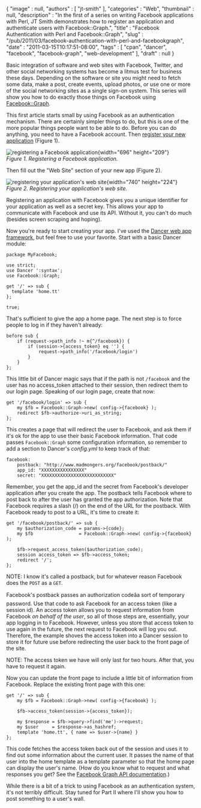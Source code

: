 {
   "image" : null,
   "authors" : [
      "jt-smith"
   ],
   "categories" : "Web",
   "thumbnail" : null,
   "description" : "In the first of a series on writing Facebook applications with Perl, JT Smith demonstrates how to register an application and authenticate users with Facebook::Graph.",
   "title" : "Facebook Authentication with Perl and Facebook::Graph",
   "slug" : "/pub/2011/03/facebook-authentication-with-perl-and-facebookgraph",
   "date" : "2011-03-15T10:17:51-08:00",
   "tags" : [
      "cpan",
      "dancer",
      "facebook",
      "facebook-graph",
      "web-development"
   ],
   "draft" : null
}





Basic integration of software and web sites with Facebook, Twitter, and
other social networking systems has become a litmus test for business
these days. Depending on the software or site you might need to fetch
some data, make a post, create events, upload photos, or use one or more
of the social networking sites as a single sign-on system. This series
will show you how to do exactly those things on Facebook using
[Facebook::Graph](http://search.cpan.org/perldoc?Facebook::Graph).

This first article starts small by using Facebook as an authentication
mechanism. There are certainly simpler things to do, but this is one of
the more popular things people want to be able to do. Before you can do
anything, you need to have a Facebook account. Then [register your new
application](http://apps.facebook.com/developer) (Figure 1).

![registering a Facebook
application](/images/_pub_2011_03_facebook-authentication-with-perl-and-facebookgraph/register_app.png){width="696"
height="209"}\
*Figure 1. Registering a Facebook application.*

Then fill out the "Web Site" section of your new app (Figure 2).

![registering your application's web
site](/images/_pub_2011_03_facebook-authentication-with-perl-and-facebookgraph/register_website.png){width="740"
height="224"}\
*Figure 2. Registering your application's web site.*

Registering an application with Facebook gives you a unique identifier
for your application as well as a secret key. This allows your app to
communicate with Facebook and use its API. Without it, you can't do much
(besides screen scraping and hoping).

Now you're ready to start creating your app. I've used the [Dancer web
app framework](http://perldancer.org/), but feel free to use your
favorite. Start with a basic Dancer module:

    package MyFacebook;

    use strict;
    use Dancer ':syntax';
    use Facebook::Graph;

    get '/' => sub {
      template 'home.tt'
    };

    true;

That's sufficient to give the app a home page. The next step is to force
people to log in if they haven't already:

    before sub {
        if (request->path_info !~ m{^/facebook}) {
            if (session->{access_token} eq '') {
                request->path_info('/facebook/login')
            }
        }
    };

This little bit of Dancer magic says that if the path is not `/facebook`
and the user has no access\_token attached to their session, then
redirect them to our login page. Speaking of our login page, create that
now:

    get '/facebook/login' => sub {
        my $fb = Facebook::Graph->new( config->{facebook} );
        redirect $fb->authorize->uri_as_string;
    };

This creates a page that will redirect the user to Facebook, and ask
them if it's ok for the app to use their basic Facebook information.
That code passes `Facebook::Graph` some configuration information, so
remember to add a section to Dancer's *config.yml* to keep track of
that:

    facebook:
        postback: "http://www.madmongers.org/facebook/postback/"
        app_id: "XXXXXXXXXXXXXXXX"
        secret: "XXXXXXXXXXXXXXXXXXXXXXXXXXX"

Remember, you get the app\_id and the secret from Facebook's developer
application after you create the app. The postback tells Facebook where
to post back to after the user has granted the app authorization. Note
that Facebook requires a slash (/) on the end of the URL for the
postback. With Facebook ready to post to a URL, it's time to create it:

    get '/facebook/postback/' => sub {
        my $authorization_code = params->{code};
        my $fb                 = Facebook::Graph->new( config->{facebook} );

        $fb->request_access_token($authorization_code);
        session access_token => $fb->access_token;
        redirect '/';
    };

NOTE: I know it's called a postback, but for whatever reason Facebook
does the `POST` as a `GET`.

Facebook's postback passes an authorization codeâa sort of temporary
password. Use that code to ask Facebook for an access token (like a
session id). An access token allows you to request information from
Facebook *on behalf of the user*, so all of those steps are,
essentially, your app logging in to Facebook. However, unless you store
that access token to use again in the future, the next request to
Facebook will log you out. Therefore, the example shoves the access
token into a Dancer session to store it for future use before
redirecting the user back to the front page of the site.

NOTE: The access token we have will only last for two hours. After that,
you have to request it again.

Now you can update the front page to include a little bit of information
from Facebook. Replace the existing front page with this one:

    get '/' => sub {
        my $fb = Facebook::Graph->new( config->{facebook} );

        $fb->access_token(session->{access_token});

        my $response = $fb->query->find('me')->request;
        my $user     = $response->as_hashref;
        template 'home.tt', { name => $user->{name} }
    };

This code fetches the access token back out of the session and uses it
to find out some information about the current user. It passes the name
of that user into the home template as a template parameter so that the
home page can display the user's name. (How do you know what to request
and what responses you get? See the [Facebook Graph API
documentation](http://developers.facebook.com/docs/reference/api/).)

While there is a bit of a trick to using Facebook as an authentication
system, it's not terribly difficult. Stay tuned for Part II where I'll
show you how to post something to a user's wall.


